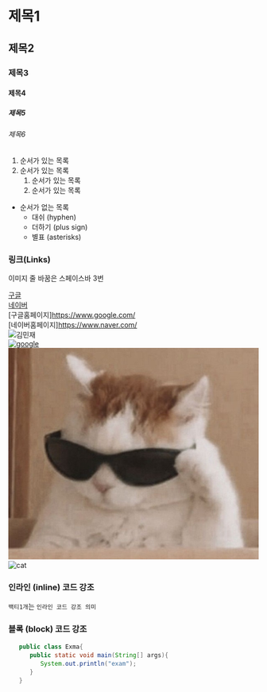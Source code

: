 # 제목1

## 제목2

### 제목3

#### 제목4

##### 제목5

###### 제목6

1. 순서가 있는 목록
2. 순서가 있는 목록
   1. 순서가 있는 목록
   2. 순서가 있는 목록

- 순서가 없는 목록
  - 대쉬 (hyphen)
  * 더하기 (plus sign)
  - 별표 (asterisks)
  

### 링크(Links)

이미지 줄 바꿈은 스페이스바 3번

[구글](https://www.google.com/)  
[네이버](https://www.naver.com/)  
[구글홈페이지]<https://www.google.com/>  
[네이버홈페이지]<https://www.naver.com/>  
![김민재](https://search.pstatic.net/common?type=b&size=216&quality=100&direct=true&src=http%3A%2F%2Fsstatic.naver.net%2Fpeople%2F1%2F202206281819545621.png)  
[![google](https://www.google.com/images/branding/googlelogo/1x/googlelogo_light_color_272x92dp.png)](https://www.google.com/)   
![cat](./asset/hipcat.jpg)   
![cat](https://encrypted-tbn0.gstatic.com/images?q=tbn:ANd9GcReolvALGYkeNuU_E4QE2gsUCEwIfagQOyy3y3LqIOXNLAKABMr)
### 인라인 (inline) 코드 강조
`백티1개`는 `인라인 코드 강조 의미`

### 블록 (block) 코드 강조
```java
   public class Exma{
      public static void main(String[] args){
         System.out.println("exam");
      }
   }
```
